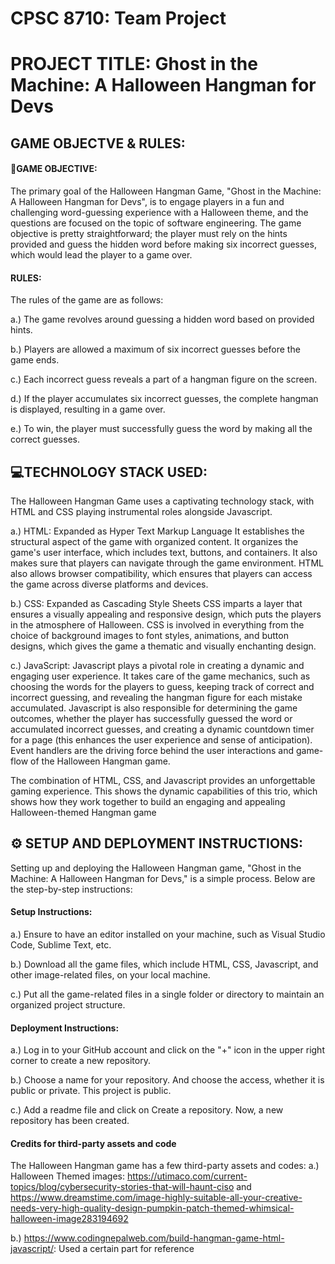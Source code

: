 <h1>CPSC 8710: Team Project</h1>

<h1>PROJECT TITLE: Ghost in the Machine: A Halloween Hangman for Devs</h1>

<h2>GAME OBJECTVE & RULES:</h2>

<h4>🎯GAME OBJECTIVE: </h4>
The primary goal of the Halloween Hangman Game, "Ghost in the Machine: A Halloween Hangman for Devs", is to engage players in a fun and challenging word-guessing experience with a Halloween theme, and the questions are focused on the topic of software engineering. The game objective is pretty straightforward; the player must rely on the hints provided and guess the hidden word before making six incorrect guesses, which would lead the player to a game over.
<h4>RULES: </h4>
The rules of the game are as follows:

a.) The game revolves around guessing a hidden word based on provided hints.

b.) Players are allowed a maximum of six incorrect guesses before the game ends.

c.) Each incorrect guess reveals a part of a hangman figure on the screen.

d.) If the player accumulates six incorrect guesses, the complete hangman is displayed, resulting in a game over.

e.) To win, the player must successfully guess the word by making all the correct guesses.

<h2>💻TECHNOLOGY STACK USED: </h2>

The Halloween Hangman Game uses a captivating technology stack, with HTML and CSS playing instrumental roles alongside Javascript. 

a.) HTML: Expanded as Hyper Text Markup Language It establishes the structural aspect of the game with organized content. It organizes the game's user interface, which includes text, buttons, and containers. It also makes sure that players can navigate through the game environment. HTML also allows browser compatibility, which ensures that players can access the game across diverse platforms and devices. 

b.) CSS: Expanded as Cascading Style Sheets CSS imparts a layer that ensures a visually appealing and responsive design, which puts the players in the atmosphere of Halloween. CSS is involved in everything from the choice of background images to font styles, animations, and button designs, which gives the game a thematic and visually enchanting design.

c.) JavaScript: Javascript plays a pivotal role in creating a dynamic and engaging user experience. It takes care of the game mechanics, such as choosing the words for the players to guess, keeping track of correct and incorrect guessing, and revealing the hangman figure for each mistake accumulated. Javascript is also responsible for determining the game outcomes, whether the player has successfully guessed the word or accumulated incorrect guesses, and creating a dynamic countdown timer for a page (this enhances the user experience and sense of anticipation). Event handlers are the driving force behind the user interactions and game-flow of the Halloween Hangman game.

The combination of HTML, CSS, and Javascript provides an unforgettable gaming experience. This shows the dynamic capabilities of this trio, which shows how they work together to build an engaging and appealing Halloween-themed Hangman game

<h2>⚙ SETUP AND DEPLOYMENT INSTRUCTIONS:</h2>

Setting up and deploying the Halloween Hangman game, "Ghost in the Machine: A Halloween Hangman for Devs," is a simple process. Below are the step-by-step instructions:

<h4>Setup Instructions:</h4> 

a.) Ensure to have an editor installed on your machine, such as Visual Studio Code, Sublime Text, etc.

b.) Download all the game files, which include HTML, CSS, Javascript, and other image-related files, on your local machine.

c.) Put all the game-related files in a single folder or directory to maintain an organized project structure.

<h4>Deployment Instructions:</h4>

a.) Log in to your GitHub account and click on the "+" icon in the upper right corner to create a new repository.

b.) Choose a name for your repository. And choose the access, whether it is public or private. This project is public.

c.) Add a readme file and click on Create a repository. Now, a new repository has been created.


<h4>Credits for third-party assets and code</h4>

The Halloween Hangman game has a few third-party assets and codes:
a.) Halloween Themed images: https://utimaco.com/current-topics/blog/cybersecurity-stories-that-will-haunt-ciso and https://www.dreamstime.com/image-highly-suitable-all-your-creative-needs-very-high-quality-design-pumpkin-patch-themed-whimsical-halloween-image283194692

b.) https://www.codingnepalweb.com/build-hangman-game-html-javascript/: Used a certain part for reference












